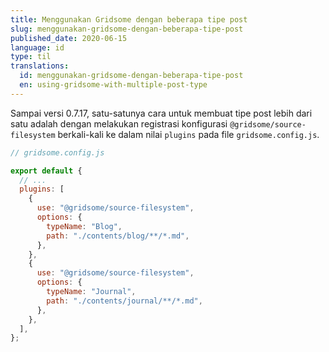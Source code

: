 ```yaml
---
title: Menggunakan Gridsome dengan beberapa tipe post
slug: menggunakan-gridsome-dengan-beberapa-tipe-post
published_date: 2020-06-15
language: id
type: til
translations:
  id: menggunakan-gridsome-dengan-beberapa-tipe-post
  en: using-gridsome-with-multiple-post-type
---
```


Sampai versi 0.7.17, satu-satunya cara untuk membuat tipe post lebih dari satu adalah dengan melakukan registrasi konfigurasi `@gridsome/source-filesystem` berkali-kali ke dalam nilai `plugins` pada file `gridsome.config.js`.

```js
// gridsome.config.js

export default {
  // ...
  plugins: [
    {
      use: "@gridsome/source-filesystem",
      options: {
        typeName: "Blog",
        path: "./contents/blog/**/*.md",
      },
    },
    {
      use: "@gridsome/source-filesystem",
      options: {
        typeName: "Journal",
        path: "./contents/journal/**/*.md",
      },
    },
  ],
};
```
